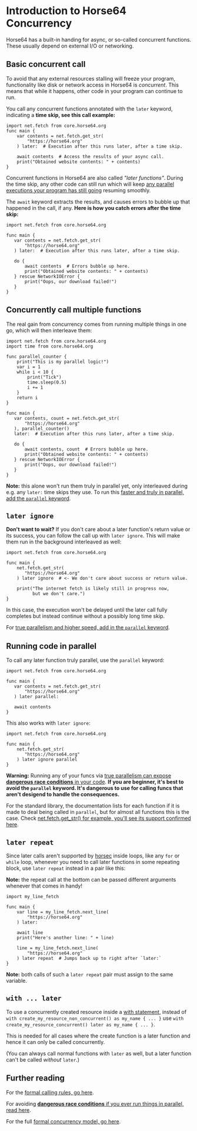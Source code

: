 
<!-- For license of this file, see LICENSE.md in the base dir. -->

Introduction to Horse64 Concurrency
===================================

Horse64 has a built-in handing for async, or so-called concurrent
functions. These usually depend on external I/O or networking.


Basic concurrent call
---------------------

To avoid that any external resources stalling will freeze your
program, functionality like disk or network access in Horse64 is
*concurrent*. This means that while it happens, other code
in your program can continue to run.

You call any concurrent functions annotated with the `later`
keyword, indicating a **time skip, see this call example:**

  ```Horse64
  import net.fetch from core.horse64.org
  func main {
      var contents = net.fetch.get_str(
          "https://horse64.org"
      ) later:  # Execution after this runs later, after a time skip.

      await contents  # Access the results of your async call.
      print("Obtained website contents: " + contents)
  }
  ```

Concurrent functions in Horse64 are also called *"later functions"*.
During the time skip, any other code can still run which will keep
[any parallel executions your program has still going](
#running-code-in-parallel) resuming smoothly.

The `await` keyword extracts the results, and causes errors
to bubble up that happened in the call, if any.
**Here is how you catch errors after the time skip:**

  ```Horse64
  import net.fetch from core.horse64.org

  func main {
     var contents = net.fetch.get_str(
         "https://horse64.org"
     ) later:  # Execution after this runs later, after a time skip.

     do {
         await contents  # Errors bubble up here.
         print("Obtained website contents: " + contents)
     } rescue NetworkIOError {
         print("Oops, our download failed!")
     }
  }
  ```


Concurrently call multiple functions
------------------------------------

The real gain from concurrency comes from running multiple
things in one go, which will then interleave them:

  ```Horse64
  import net.fetch from core.horse64.org
  import time from core.horse64.org

  func parallel_counter {
      print("This is my parallel logic!")
      var i = 1
      while i < 10 {
          print("Tick")
          time.sleep(0.5)
          i += 1
      }
      return i
  }

  func main {
     var contents, count = net.fetch.get_str(
         "https://horse64.org"
     ), parallel_counter()
     later:  # Execution after this runs later, after a time skip.

     do {
         await contents, count  # Errors bubble up here.
         print("Obtained website contents: " + contents)
     } rescue NetworkIOError {
         print("Oops, our download failed!")
     }
  }
  ```

**Note:** this alone won't run them truly in parallel yet,
only interleaved during e.g. any `later:` time skips
they use. To run this [faster and truly in parallel, add the
`parallel` keyword](#running-code-in-parallel).


`later ignore`
--------------

**Don't want to wait?** If you don't care about a later
function's return value or its success, you can follow
the call up with `later ignore`. This will make
them run in the background interleaved as well:

  ```Horse64
  import net.fetch from core.horse64.org

  func main {
      net.fetch.get_str(
         "https://horse64.org"
      ) later ignore  # <- We don't care about success or return value.

      print("The internet fetch is likely still in progress now,
            but we don't care.")
  }
  ```

In this case, the execution won't be delayed until the
later call fully completes but instead continue without
a possibly long time skip.

For [true parallelism and higher speed, add in
the `parallel` keyword](#running-code-in-parallel).


Running code in parallel
------------------------

To call any later function truly parallel, use the `parallel`
keyword:

  ```Horse64
  import net.fetch from core.horse64.org

  func main {
     var contents = net.fetch.get_str(
         "https://horse64.org"
     ) later parallel:

     await contents
  }
  ```

This also works with `later ignore`:

  ```Horse64
  import net.fetch from core.horse64.org

  func main {
      net.fetch.get_str(
         "https://horse64.org"
      ) later ignore parallel
  }
  ```

**Warning:** Running any of your funcs via [true parallelism
can expose **dangerous race conditions** in your code](
/docs/Language%20Specs/Concurrency%20Model.md#avoiding-race-conditions).
**If you are beginner, it's best to avoid the `parallel`
keyword. It's dangerous to use for calling funcs that aren't
desigend to handle the consequences.**

For the standard library, the documentation lists for
each function if it is made to deal being called in `parallel`,
but for almost all functions this is the case.
Check [net.fetch.get_str() for example, you'll see its
support confirmed here](/docs/FIXME).


`later repeat`
--------------

Since later calls aren't supported by [horsec](/docs/Resources.md#horsec)
inside loops, like any `for` or `while` loop, whenever you need to
call later functions in some repeating block,
use `later repeat` instead in a pair like this:

**Note:** the repeat call at the bottom can be
passed different arguments whenever that comes in handy!

  ```Horse64
  import my_line_fetch

  func main {
      var line = my_line_fetch.next_line(
          "https://horse64.org"
      ) later:

      await line
      print("Here's another line: " + line)

      line = my_line_fetch.next_line(
          "https://horse64.org"
      ) later repeat  # Jumps back up to right after `later:`
  }
  ```

**Note:** both calls of such a `later repeat` pair must
assign to the same variable.


`with ... later`
----------------

To use a concurrently created resource inside a [with statement](
/docs/Error%20Handling.md#with-statement), instead of
`with create_my_resource_non_concurrent() as my_name { ... }`
use `with create_my_resource_concurrent() later as my_name { ... }`.

This is needed for all cases where the create function
is a later function and hence it can only be called concurrently.

(You can always call normal functions with `later` as well,
but a later function can't be called *without* `later`.)


Further reading
---------------

For the [formal calling rules, go here](
/docs/Language%20Specs/Concurrency%20Model.md#formal-rules-for-later-funcs).

For avoiding [**dangerous race conditions** if you ever
run things in parallel, read here](
/docs/Language%20Specs/Concurrency%20Model.md#avoiding-race-conditions).

For the full [formal concurrency model, go here](
/docs/Language%20Specs/Concurrency%20Model.md).

